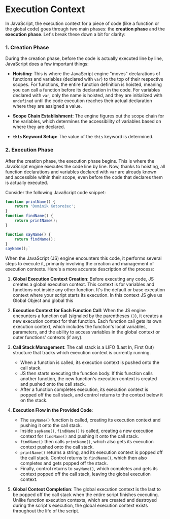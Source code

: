 
# Execution Context

In JavaScript, the execution context for a piece of code (like a function or the global code) goes through two main phases: the **creation phase** and the **execution phase**. Let's break these down a bit for clarity:

### 1. Creation Phase
During the creation phase, before the code is actually executed line by line, JavaScript does a few important things:

-   **Hoisting:** This is where the JavaScript engine "moves" declarations of functions and variables (declared with `var`) to the top of their respective scopes. For functions, the entire function definition is hoisted, meaning you can call a function before its declaration in the code. For variables declared with `var`, only the name is hoisted, and they are initialized with `undefined` until the code execution reaches their actual declaration where they are assigned a value.
    
-   **Scope Chain Establishment:** The engine figures out the scope chain for the variables, which determines the accessibility of variables based on where they are declared.
    
-   **`this` Keyword Setup:** The value of the `this` keyword is determined.
    

### 2. Execution Phase

After the creation phase, the execution phase begins. This is where the JavaScript engine executes the code line by line. Now, thanks to hoisting, all function declarations and variables declared with `var` are already known and accessible within their scope, even before the code that declares them is actually executed.


Consider the following JavaScript code snippet:
```js
function printName() {
    return 'Dominik Kotorożec';
}
function findName() {
    return printName();
}

function sayName() {
    return findName();
}
sayName();` 
```
When the JavaScript (JS) engine encounters this code, it performs several steps to execute it, primarily involving the creation and management of execution contexts. Here's a more accurate description of the process:

1.  **Global Execution Context Creation**: Before executing any code, JS creates a global execution context. This context is for variables and functions not inside any other function. It's the default or base execution context where your script starts its execution. In this context JS give us Global Object and global this
    
2.  **Execution Context for Each Function Call**: When the JS engine encounters a function call (signaled by the parentheses `()`), it creates a new execution context for that function. Each function call gets its own execution context, which includes the function's local variables, parameters, and the ability to access variables in the global context or outer functions' contexts (if any).
    
3.  **Call Stack Management**: The call stack is a LIFO (Last In, First Out) structure that tracks which execution context is currently running.
    
    -   When a function is called, its execution context is pushed onto the call stack.
    -   JS then starts executing the function body. If this function calls another function, the new function's execution context is created and pushed onto the call stack.
    -   After a function completes execution, its execution context is popped off the call stack, and control returns to the context below it on the stack.
4.  **Execution Flow in the Provided Code**:
    
    -   The `sayName()` function is called, creating its execution context and pushing it onto the call stack.
    -   Inside `sayName()`, `findName()` is called, creating a new execution context for `findName()` and pushing it onto the call stack.
    -   `findName()` then calls `printName()`, which also gets its execution context pushed onto the call stack.
    -   `printName()` returns a string, and its execution context is popped off the call stack. Control returns to `findName()`, which then also completes and gets popped off the stack.
    -   Finally, control returns to `sayName()`, which completes and gets its context popped off the call stack, leaving the global execution context.
5.  **Global Context Completion**: The global execution context is the last to be popped off the call stack when the entire script finishes executing. Unlike function execution contexts, which are created and destroyed during the script's execution, the global execution context exists throughout the life of the script.
